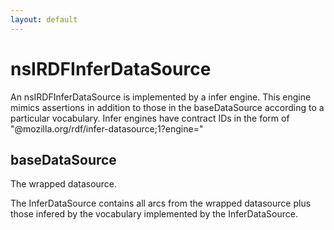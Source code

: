 ```yaml
---
layout: default
---
```


# nsIRDFInferDataSource #

An nsIRDFInferDataSource is implemented by a infer engine. This
engine mimics assertions in addition to those in the baseDataSource
according to a particular vocabulary.
Infer engines have contract IDs in the form of
"@mozilla.org/rdf/infer-datasource;1?engine="


## baseDataSource ##


The wrapped datasource.

The InferDataSource contains all arcs from the wrapped
datasource plus those infered by the vocabulary implemented
by the InferDataSource.

